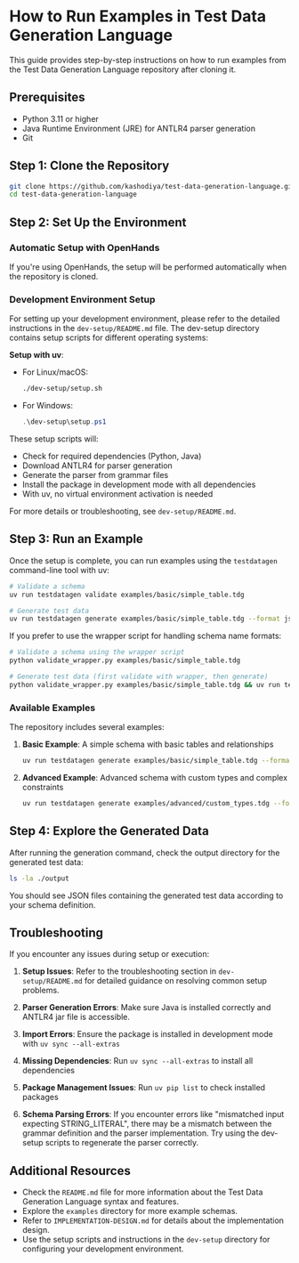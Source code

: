 # How to Run Examples in Test Data Generation Language

This guide provides step-by-step instructions on how to run examples from the Test Data Generation Language repository after cloning it.

## Prerequisites

- Python 3.11 or higher
- Java Runtime Environment (JRE) for ANTLR4 parser generation
- Git

## Step 1: Clone the Repository

```bash
git clone https://github.com/kashodiya/test-data-generation-language.git
cd test-data-generation-language
```

## Step 2: Set Up the Environment

### Automatic Setup with OpenHands

If you're using OpenHands, the setup will be performed automatically when the repository is cloned.

### Development Environment Setup

For setting up your development environment, please refer to the detailed instructions in the `dev-setup/README.md` file. The dev-setup directory contains setup scripts for different operating systems:

**Setup with uv**:
- For Linux/macOS:
  ```bash
  ./dev-setup/setup.sh
  ```
- For Windows:
  ```powershell
  .\dev-setup\setup.ps1
  ```

These setup scripts will:
- Check for required dependencies (Python, Java)
- Download ANTLR4 for parser generation
- Generate the parser from grammar files
- Install the package in development mode with all dependencies
- With uv, no virtual environment activation is needed

For more details or troubleshooting, see `dev-setup/README.md`.

## Step 3: Run an Example

Once the setup is complete, you can run examples using the `testdatagen` command-line tool with uv:

```bash
# Validate a schema
uv run testdatagen validate examples/basic/simple_table.tdg

# Generate test data
uv run testdatagen generate examples/basic/simple_table.tdg --format json --output ./output
```

If you prefer to use the wrapper script for handling schema name formats:

```bash
# Validate a schema using the wrapper script
python validate_wrapper.py examples/basic/simple_table.tdg

# Generate test data (first validate with wrapper, then generate)
python validate_wrapper.py examples/basic/simple_table.tdg && uv run testdatagen generate examples/basic/simple_table.tdg --format json --output ./output
```

### Available Examples

The repository includes several examples:

1. **Basic Example**: A simple schema with basic tables and relationships
   ```bash
   uv run testdatagen generate examples/basic/simple_table.tdg --format json --output ./output
   ```

2. **Advanced Example**: Advanced schema with custom types and complex constraints
   ```bash
   uv run testdatagen generate examples/advanced/custom_types.tdg --format json --output ./output
   ```

## Step 4: Explore the Generated Data

After running the generation command, check the output directory for the generated test data:

```bash
ls -la ./output
```

You should see JSON files containing the generated test data according to your schema definition.

## Troubleshooting

If you encounter any issues during setup or execution:

1. **Setup Issues**: Refer to the troubleshooting section in `dev-setup/README.md` for detailed guidance on resolving common setup problems.

2. **Parser Generation Errors**: Make sure Java is installed correctly and ANTLR4 jar file is accessible.

3. **Import Errors**: Ensure the package is installed in development mode with `uv sync --all-extras`

4. **Missing Dependencies**: Run `uv sync --all-extras` to install all dependencies

5. **Package Management Issues**: Run `uv pip list` to check installed packages

6. **Schema Parsing Errors**: If you encounter errors like "mismatched input expecting STRING_LITERAL", there may be a mismatch between the grammar definition and the parser implementation. Try using the dev-setup scripts to regenerate the parser correctly.

## Additional Resources

- Check the `README.md` file for more information about the Test Data Generation Language syntax and features.
- Explore the `examples` directory for more example schemas.
- Refer to `IMPLEMENTATION-DESIGN.md` for details about the implementation design.
- Use the setup scripts and instructions in the `dev-setup` directory for configuring your development environment.

